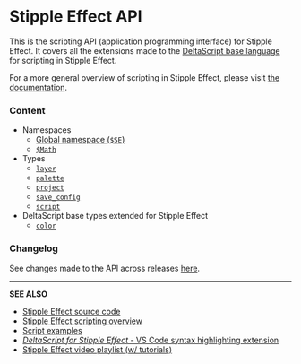 # Stipple Effect API

This is the scripting API (application programming interface) for Stipple Effect. It covers all the extensions made to the [DeltaScript base language](https://github.com/jbunke/deltascript) for scripting in Stipple Effect.

For a more general overview of scripting in Stipple Effect, please visit [the documentation](https://github.com/jbunke/se-docs/blob/master/scripting.md).

### Content
* Namespaces
  * [Global namespace (`$SE`)](global.md)
  * [`$Math`](math.md)
* Types
  * [`layer`](layer.md)
  * [`palette`](palette.md)
  * [`project`](project.md)
  * [`save_config`](save_config.md)
  * [`script`](script.md)
* DeltaScript base types extended for Stipple Effect
  * [`color`](color.md)

### Changelog
See changes made to the API across releases [here](changelog.md).

___

**SEE ALSO**

* [Stipple Effect source code](https://github.com/jbunke/stipple-effect)
* [Stipple Effect scripting overview](https://github.com/jbunke/se-docs/blob/master/scripting.md)
* [Script examples](https://github.com/jbunke/se-script-examples)
* [*DeltaScript for Stipple Effect* - VS Code syntax highlighting extension](https://marketplace.visualstudio.com/items?itemName=jordanbunke.deltascript-for-stipple-effect)
* [Stipple Effect video playlist (w/ tutorials)](https://www.youtube.com/playlist?list=PLy71S74rTLnPEwYYtAXvh2er8QBvWIwRL)
